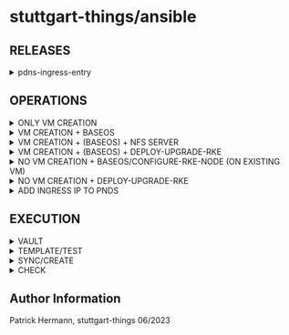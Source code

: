 # stuttgart-things/ansible

## RELEASES

<details><summary>pdns-ingress-entry</summary>

| FILE                                       | NEEDED/OPTIONAL CHANGES                                     |
|--------------------------------------------|-------------------------------------------------------------|
| helmfile.yaml                              | (only) release pdns-ingress-entry must be enabled (set to installed) |
| ./variables/pdns.yaml | set/change ipAddress; hostname |
|                                            |                                                             |

</details>


## OPERATIONS

<details><summary>ONLY VM CREATION</summary>

| FILE                                       | NEEDED/OPTIONAL CHANGES                                     |
|--------------------------------------------|-------------------------------------------------------------|
| helmfile.yaml                              | (only) release terraform must be enabled (set to installed) |
| environments/vm.yaml                       | set/change vmCount; vmName; vmNumCPUs; vmMemory; vmDiskSize |
| /environments/{{ .Environment.Name }}.yaml | set/change vmFolderPath; datastore; network                 |
|                                            |                                                             |

</details>

<details><summary>VM CREATION + BASEOS</summary>

| FILE                                       | NEEDED/OPTIONAL CHANGES                                     |
|--------------------------------------------|-------------------------------------------------------------|
| helmfile.yaml                              | all releases must be enabled (set to installed) |
| environments/vm.yaml                       | set/change vmCount; vmName; vmNumCPUs; vmMemory; vmDiskSize; ansibleTargets; set createInventory: true; ansiblePlaybook: baseos-setup; prepareEnv: true; executeBaseos: true |
| environments/{{ .Environment.Name }}.yaml  | set/change vmFolderPath; datastore; network; |
|

</details>

<details><summary>VM CREATION + (BASEOS) + NFS SERVER</summary>

| FILE                                       | NEEDED/OPTIONAL CHANGES                                     |
|--------------------------------------------|-------------------------------------------------------------|
| helmfile.yaml                              | all releases must be enabled (set to installed) |
| environments/vm.yaml                       | set/change vmCount; vmName; vmNumCPUs; vmMemory; vmDiskSize; ansibleTargets; createInventory: true; ansiblePlaybook: install-configure-nfs; prepareEnv: true; executeBaseos: true |
| environments/{{ .Environment.Name }}.yaml | set/change vmFolderPath; datastore; network; osTemplate; |
| defaults.yaml | set/change kind; permanent; nfsManageFirewall; nfsExportPaths |

</details>


<details><summary>VM CREATION + (BASEOS) + DEPLOY-UPGRADE-RKE</summary>

| FILE                                       | NEEDED/OPTIONAL CHANGES                                     |
|--------------------------------------------|-------------------------------------------------------------|
| helmfile.yaml                              | terraform,secrets,ansible,job release must be enabled (set to installed) |
| environments/vm.yaml                       | set/change vmCount; vmName; vmNumCPUs; vmMemory; vmDiskSize; set inventory; createInventory: false; ansiblePlaybook: deploy-upgrade-rke; prepareEnv: true; executeBaseos: true |
| environments/{{ .Environment.Name }}.yaml  | set/change vmFolderPath; datastore; network; osTemplate; vmTemplatePath;                 |
| defaults.yaml  | set/change rkeVersion; k8sVersion; rke2ReleaseKind; disable_rke2_components; clusterSetup; lvmSizings; installCAs; installFlux |
|

</details>

<details><summary>NO VM CREATION + BASEOS/CONFIGURE-RKE-NODE (ON EXISTING VM)</summary>

| FILE                                       | NEEDED/OPTIONAL CHANGES                                     |
|--------------------------------------------|-------------------------------------------------------------|
| helmfile.yaml                              | secrets; ansible & job releases must be enabled |
| environments/vm.yaml                       | set createInventory: true; ansiblePlaybook: configure-rke-node; prepareEnv: true; ansibleTargets;  executeBaseos: true |

</details>

<details><summary>NO VM CREATION + DEPLOY-UPGRADE-RKE</summary>

| FILE                                       | NEEDED/OPTIONAL CHANGES                                     |
|--------------------------------------------|-------------------------------------------------------------|
| helmfile.yaml                              | secrets; ansible & job releases must be enabled |
| environments/vm.yaml                       | set inventory; createInventory: false; ansiblePlaybook: deploy-upgrade-rke |
| defaults.yaml  | set/change rkeVersion; k8sVersion; rke2ReleaseKind; enableIngressController; clusterSetup; prepareEnv: true; executeBaseos: true |
|

</details>

<details><summary>ADD INGRESS IP TO PNDS</summary>

| FILE                                       | NEEDED/OPTIONAL CHANGES                                     |
|--------------------------------------------|-------------------------------------------------------------|
| helmfile.yaml                              | secrets; ansible & job releases must be enabled |
| environments/vm.yaml                       | set createInventory: true; ansiblePlaybook: add-ingress-pdns.yaml |
| defaults.yaml  | set/change prepareEnv: false; executeBaseos: false; ipAddress; hostname |
|

</details>

## EXECUTION

<details><summary>VAULT</summary>

```
export VAULT_NAMESPACE=root

# LABDA
export VAULT_ADDR=https://vault-vsphere.tiab.labda.sva.de:8200
export VAULT_TOKEN=<VAULT_TOKEN>

# LABUL
export VAULT_ADDR=https://vault-vsphere.labul.sva.de:8200
export VAULT_TOKEN=<VAULT_TOKEN> #...rTI1E
```

</details>

<details><summary>TEMPLATE/TEST</summary>

```
helmfile template --environment labda-vsphere
helmfile template --environment labda-vsphere | grep kind: -A 2 -B 2 # check for rendered kinds
```

</details>

<details><summary>SYNC/CREATE</summary>

```
export VAULT_ADDR=https://vault..:8200
export VAULT_TOKEN=<VAULT_TOKEN>
export KUBECONFIG=~/.kube/...
helmfile sync --environment labda-vsphere
```

</details>

<details><summary>CHECK</summary>

```
kubectl get terraform -A
kubectl get pods -n machine-shop
kubectl logs -f <container> -n machine-shop

# CHECK OPERATOR (TERRAFORM)
kubectl -n machine-shop-operator-system logs -f $(kubectl -n machine-shop-operator-system get po | grep operator | awk '{ print $1}') -c manager

# CHECK CREATED POD/JOB (ANSIBLE)
sleep 3 && kubectl -n machine-shop logs -f $(kubectl get po -n machine-shop | grep 'Running' | awk '{ print $1}') # sleep for inital start
kubectl -n machine-shop get job --sort-by=.metadata.creationTimestamp
```

</details>

Author Information
------------------
Patrick Hermann, stuttgart-things 06/2023